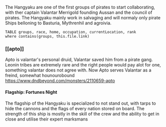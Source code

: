 The Hangyaku are one of the first groups of pirates to start collaborating, with ther captain Valantar Merrigold founding Aussan and the council of pirates. The Hangyaku mainly work in salvaging and will normaly only pirate Ships belloning to Basturia, Mythrenhil and agroivia.


```dataview
TABLE groups, race, home, occupation, currentLocation, rank
where contains(groups, this.file.link)
```

### [[apto]]
Apto is valantar's personal druid, Valantar saved him from a pirate gang. Leonin tribes are extremely rare and the right people would pay alot for one, something valantar does not agree with. Now Apto serves Valantar as a freind, somewhat hounourobound
https://www.dndbeyond.com/monsters/2110659-apto

#### Flagship: Fortunes Night
The flagship of the Hangyaku is specialized to not stand out, with tarps to hide the cannons and the flags of every nation stored on board. The strength of this ship is mostly in the skill of the crew and the ability to get in close and utilise their expert marksmans


